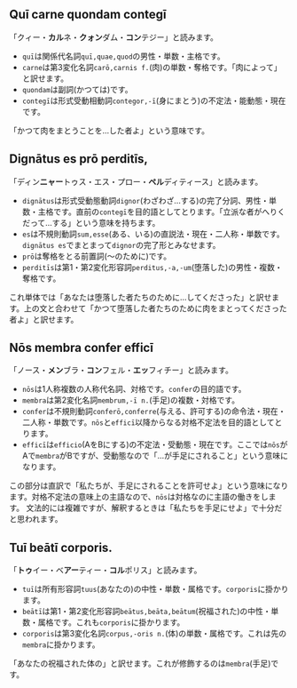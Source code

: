 ## Quī carne quondam contegī
「クィー・**カル**ネ・**クォン**ダム・**コン**テジー」と読みます。

- `quī`は関係代名詞`quī,quae,quod`の男性・単数・主格です。
- `carne`は第3変化名詞`carō,carnis f.`(肉)の単数・奪格です。「肉によって」と訳せます。
- `quondam`は副詞(かつては)です。
- `contegī`は形式受動相動詞`contegor,-ī`(身にまとう)の不定法・能動態・現在です。

「かつて肉をまとうことを…した者よ」という意味です。

## Dignātus es prō perditīs,
「ディン**ニャー**トゥス・エス・プロー・**ペル**ディティース」と読みます。

- `dignātus`は形式受動態動詞`dignor`(わざわざ…する)の完了分詞、男性・単数・主格です。直前の`contegī`を目的語としてとります。「立派な者がへりくだって…する」という意味を持ちます。
- `es`は不規則動詞`sum,esse`(ある、いる)の直説法・現在・二人称・単数です。`dignātus es`でまとまって`dignor`の完了形とみなせます。
- `prō`は奪格をとる前置詞(〜のために)です。
- `perditīs`は第1・第2変化形容詞`perditus,-a,-um`(堕落した)の男性・複数・奪格です。

これ単体では「あなたは堕落した者たちのために…してくださった」と訳せます。上の文と合わせて「かつて堕落した者たちのために肉をまとってくださった者よ」と訳せます。

## Nōs membra confer efficī
「ノース・**メン**ブラ・**コン**フェル・**エッ**フィチー」と読みます。

- `nōs`は1人称複数の人称代名詞、対格です。`confer`の目的語です。
- `membra`は第2変化名詞`membrum,-ī n.`(手足)の複数・対格です。
- `confer`は不規則動詞`conferō,conferre`(与える、許可する)の命令法・現在・二人称・単数です。`nōs`と`efficī`以降からなる対格不定法を目的語としてとります。
- `efficī`は`efficio`(AをBにする)の不定法・受動態・現在です。ここでは`nōs`がAで`membra`がBですが、受動態なので「…が手足にされること」という意味になります。

この部分は直訳で「私たちが、手足にされることを許可せよ」という意味になります。対格不定法の意味上の主語なので、`nōs`は対格なのに主語の働きをします。
文法的には複雑ですが、解釈するときは「私たちを手足にせよ」で十分だと思われます。

## Tuī beātī corporis.
「**トゥ**イー・ベ**アー**ティー・**コル**ポリス」と読みます。

- `tuī`は所有形容詞`tuus`(あなたの)の中性・単数・属格です。`corporis`に掛かります。
- `beātī`は第1・第2変化形容詞`beātus,beāta,beātum`(祝福された)の中性・単数・属格です。これも`corporis`に掛かります。
- `corporis`は第3変化名詞`corpus,-oris n.`(体)の単数・属格です。これは先の`membra`に掛かります。

「あなたの祝福された体の」と訳せます。これが修飾するのは`membra`(手足)です。
